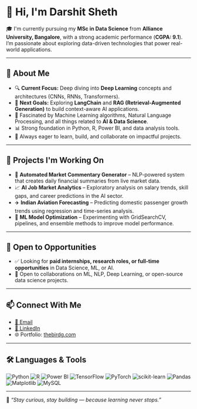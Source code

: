 # 👋 Hi, I'm Darshit Sheth

🎓 I'm currently pursuing my **MSc in Data Science** from **Alliance University, Bangalore**, with a strong academic performance (**CGPA: 9.1**). I’m passionate about exploring data-driven technologies that power real-world applications.

---

## 🚀 About Me

- 🔍 **Current Focus:** Deep diving into **Deep Learning** concepts and architectures (CNNs, RNNs, Transformers).
- 🤖 **Next Goals:** Exploring **LangChain** and **RAG (Retrieval-Augmented Generation)** to build context-aware AI applications.
- 🧠 Fascinated by Machine Learning algorithms, Natural Language Processing, and all things related to **AI & Data Science**.
- 📊 Strong foundation in Python, R, Power BI, and data analysis tools.
- 🔬 Always eager to learn, build, and collaborate on impactful projects.

---

## 📌 Projects I'm Working On

- 📝 **Automated Market Commentary Generator** – NLP-powered system that creates daily financial summaries from live market data.
- 📈 **AI Job Market Analytics** – Exploratory analysis on salary trends, skill gaps, and career predictions in the AI sector.
- ✈️ **Indian Aviation Forecasting** – Predicting domestic passenger growth trends using regression and time-series analysis.
- 🧪 **ML Model Optimization** – Experimenting with GridSearchCV, pipelines, and ensemble methods to improve model performance.

---

## 💼 Open to Opportunities

- ✅ Looking for **paid internships, research roles, or full-time opportunities** in Data Science, ML, or AI.
- 🤝 Open to collaborations on ML, NLP, Deep Learning, or open-source data science projects.

---

## 📫 Connect With Me

- [📧 Email](mailto:darshitshethofficial222@gmail.com)
- [💼 LinkedIn](https://www.linkedin.com/in/darshit-sheth/)
- 🌐 Portfolio: [thebirdg.com](https://thebirdg.com)

---

## 🛠️ Languages & Tools

![Python](https://img.shields.io/badge/-Python-3776AB?logo=python&logoColor=white)
![R](https://img.shields.io/badge/-R-276DC3?logo=r&logoColor=white)
![Power BI](https://img.shields.io/badge/-PowerBI-F2C811?logo=powerbi&logoColor=black)
![TensorFlow](https://img.shields.io/badge/-TensorFlow-FF6F00?logo=tensorflow&logoColor=white)
![PyTorch](https://img.shields.io/badge/-PyTorch-EE4C2C?logo=pytorch&logoColor=white)
![scikit-learn](https://img.shields.io/badge/-Scikit--Learn-F7931E?logo=scikit-learn&logoColor=white)
![Pandas](https://img.shields.io/badge/-Pandas-150458?logo=pandas&logoColor=white)
![Matplotlib](https://img.shields.io/badge/-Matplotlib-11557C?logo=matplotlib&logoColor=white)
![MySQL](https://img.shields.io/badge/-MySQL-4479A1?logo=mysql&logoColor=white)

---

📌 *“Stay curious, stay building — because learning never stops.”*
